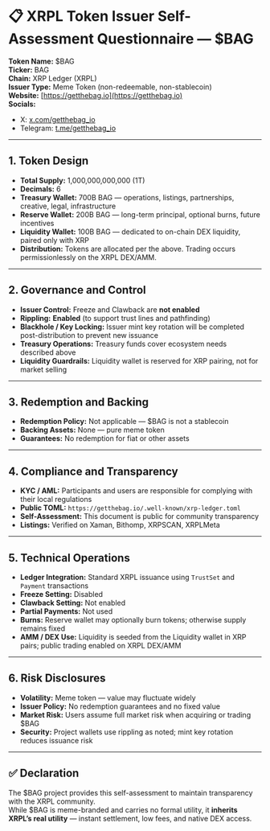 # 📋 XRPL Token Issuer Self-Assessment Questionnaire — $BAG

**Token Name:** $BAG  
**Ticker:** BAG  
**Chain:** XRP Ledger (XRPL)  
**Issuer Type:** Meme Token (non-redeemable, non-stablecoin)  
**Website:** [https://getthebag.io](https://getthebag.io)  
**Socials:**  
- X: [x.com/getthebag_io](https://x.com/getthebag_io)  
- Telegram: [t.me/getthebag_io](https://t.me/getthebag_io)

---

## 1. Token Design
- **Total Supply:** 1,000,000,000,000 (1T)  
- **Decimals:** 6  
- **Treasury Wallet:** 700B BAG — operations, listings, partnerships, creative, legal, infrastructure  
- **Reserve Wallet:** 200B BAG — long-term principal, optional burns, future incentives  
- **Liquidity Wallet:** 100B BAG — dedicated to on-chain DEX liquidity, paired only with XRP  
- **Distribution:** Tokens are allocated per the above. Trading occurs permissionlessly on the XRPL DEX/AMM.

---

## 2. Governance and Control
- **Issuer Control:** Freeze and Clawback are **not enabled**  
- **Rippling:** **Enabled** (to support trust lines and pathfinding)  
- **Blackhole / Key Locking:** Issuer mint key rotation will be completed post-distribution to prevent new issuance  
- **Treasury Operations:** Treasury funds cover ecosystem needs described above  
- **Liquidity Guardrails:** Liquidity wallet is reserved for XRP pairing, not for market selling

---

## 3. Redemption and Backing
- **Redemption Policy:** Not applicable — $BAG is not a stablecoin  
- **Backing Assets:** None — pure meme token  
- **Guarantees:** No redemption for fiat or other assets

---

## 4. Compliance and Transparency
- **KYC / AML:** Participants and users are responsible for complying with their local regulations  
- **Public TOML:** `https://getthebag.io/.well-known/xrp-ledger.toml`  
- **Self-Assessment:** This document is public for community transparency  
- **Listings:** Verified on Xaman, Bithomp, XRPSCAN, XRPLMeta

---

## 5. Technical Operations
- **Ledger Integration:** Standard XRPL issuance using `TrustSet` and `Payment` transactions  
- **Freeze Setting:** Disabled  
- **Clawback Setting:** Not enabled  
- **Partial Payments:** Not used  
- **Burns:** Reserve wallet may optionally burn tokens; otherwise supply remains fixed  
- **AMM / DEX Use:** Liquidity is seeded from the Liquidity wallet in XRP pairs; public trading enabled on XRPL DEX/AMM

---

## 6. Risk Disclosures
- **Volatility:** Meme token — value may fluctuate widely  
- **Issuer Policy:** No redemption guarantees and no fixed value  
- **Market Risk:** Users assume full market risk when acquiring or trading $BAG  
- **Security:** Project wallets use rippling as noted; mint key rotation reduces issuance risk

---

## ✅ Declaration
The $BAG project provides this self-assessment to maintain transparency with the XRPL community.  
While $BAG is meme-branded and carries no formal utility, it **inherits XRPL’s real utility** — instant settlement, low fees, and native DEX access.
